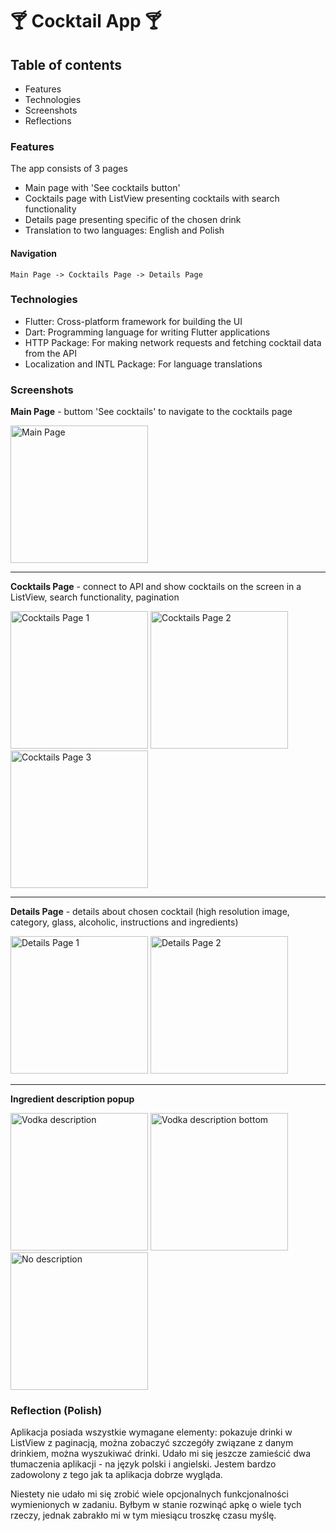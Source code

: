 # 🍸 Cocktail App 🍸
## Table of contents
* Features
* Technologies
* Screenshots
* Reflections

### Features
The app consists of 3 pages
* Main page with 'See cocktails button'
* Cocktails page with ListView presenting cocktails with search functionality
* Details page presenting specific of the chosen drink
* Translation to two languages: English and Polish
  
#### Navigation
    Main Page -> Cocktails Page -> Details Page

### Technologies
* Flutter: Cross-platform framework for building the UI
* Dart: Programming language for writing Flutter applications
* HTTP Package: For making network requests and fetching cocktail data from the API
* Localization and INTL Package: For language translations

### Screenshots

<b>Main Page</b> - buttom 'See cocktails' to navigate to the cocktails page

<img width="220" alt="Main Page" src="https://github.com/user-attachments/assets/80f07443-b541-494d-8f64-e0f7fa7fe265">

 ---
<b>Cocktails Page</b>  - connect to API and show cocktails on the screen in a ListView, search functionality, pagination

<img width="220" alt="Cocktails Page 1" src="https://github.com/user-attachments/assets/f3e58a61-0ae6-4402-adb0-3791bc92ecae">





<img width="220" alt="Cocktails Page 2" src="https://github.com/user-attachments/assets/af58de08-5fd5-45c1-a641-34e3bde9d2a8">
<img width="220" alt="Cocktails Page 3" src="https://github.com/user-attachments/assets/fa775b00-52a3-47cd-a185-ac5461ffac88">

---
<b>Details Page</b> - details about chosen cocktail (high resolution image, category, glass, alcoholic, instructions and ingredients)

<img width="220" alt="Details Page 1" src="https://github.com/user-attachments/assets/3d693da5-ac32-43b7-9964-fca2d9e3351e">
<img width="220" alt="Details Page 2" src="https://github.com/user-attachments/assets/ff98bd29-31c0-488f-88e4-94135e520e9a">

---
<b>Ingredient description popup</b>

<img width="220" alt="Vodka description" src="https://github.com/user-attachments/assets/33272e7c-44d7-4da8-9afe-2d70c48b9525">
<img width="220" alt="Vodka description bottom" src="https://github.com/user-attachments/assets/2aaabc4f-9cbf-4372-9462-94d7faef5f7e">
<img width="220" alt="No description" src="https://github.com/user-attachments/assets/bfd774d3-d569-4170-9e0f-9e1021c98353">

### Reflection (Polish)

Aplikacja posiada wszystkie wymagane elementy: pokazuje drinki w ListView z paginacją, można zobaczyć szczegóły związane z danym drinkiem, można wyszukiwać drinki. Udało mi się jeszcze zamieścić dwa tłumaczenia aplikacji - na język polski i angielski. Jestem bardzo zadowolony z tego jak ta aplikacja dobrze wygląda.

Niestety nie udało mi się zrobić wiele opcjonalnych funkcjonalności wymienionych w zadaniu. Byłbym w stanie rozwinąć apkę o wiele tych rzeczy, jednak zabrakło mi w tym miesiącu troszkę czasu myślę.
